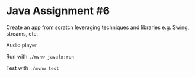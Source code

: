 # Java Assignment #6

Create an app from scratch leveraging techniques and libraries e.g. Swing, streams, etc.

Audio player

Run with ```./mvnw javafx:run```

Test with ```./mvnw test```
